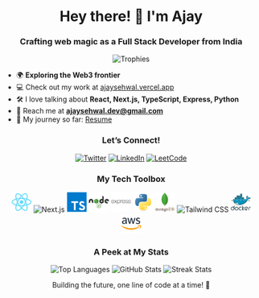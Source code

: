 <h1 align="center">Hey there! 👋 I'm Ajay</h1>
<h3 align="center">Crafting web magic as a Full Stack Developer from India</h3>

<p align="center">
  <img src="https://github-profile-trophy.vercel.app/?username=ajaysehwal&theme=onedark&no-frame=true" alt="Trophies" />
</p>

- 🌍 **Exploring the Web3 frontier**  
- 💻 Check out my work at [ajaysehwal.vercel.app](https://ajaysehwal.vercel.app/)  
- 🛠️ I love talking about **React, Next.js, TypeScript, Express, Python**  
- 📧 Reach me at **ajaysehwal.dev@gmail.com**  
- 📜 My journey so far: [Resume](https://drive.google.com/file/d/1FswXBAn7PiPnQQxtV1gp08qWnA0PPa_K/view?usp=sharing)

<h3 align="center">Let’s Connect!</h3>
<p align="center">
  <a href="https://twitter.com/ajay_sehwal" target="_blank"><img src="https://raw.githubusercontent.com/rahuldkjain/github-profile-readme-generator/master/src/images/icons/Social/twitter.svg" alt="Twitter" height="30" width="40" /></a>
  <a href="https://linkedin.com/in/ajay-sehwal" target="_blank"><img src="https://raw.githubusercontent.com/rahuldkjain/github-profile-readme-generator/master/src/images/icons/Social/linked-in-alt.svg" alt="LinkedIn" height="30" width="40" /></a>
  <a href="https://leetcode.com/u/ajaysehwal786/" target="_blank"><img src="https://raw.githubusercontent.com/rahuldkjain/github-profile-readme-generator/master/src/images/icons/Social/leet-code.svg" alt="LeetCode" height="30" width="40" /></a>
</p>

<h3 align="center">My Tech Toolbox</h3>
<p align="center">
  <img src="https://raw.githubusercontent.com/devicons/devicon/master/icons/react/react-original.svg" alt="React" width="40" height="40" title="React" />
  <img src="https://cdn.worldvectorlogo.com/logos/nextjs-2.svg" alt="Next.js" width="40" height="40" title="Next.js" />
  <img src="https://raw.githubusercontent.com/devicons/devicon/master/icons/typescript/typescript-original.svg" alt="TypeScript" width="40" height="40" title="TypeScript" />
  <img src="https://raw.githubusercontent.com/devicons/devicon/master/icons/nodejs/nodejs-original-wordmark.svg" alt="Node.js" width="40" height="40" title="Node.js" />
  <img src="https://raw.githubusercontent.com/devicons/devicon/master/icons/express/express-original-wordmark.svg" alt="Express" width="40" height="40" title="Express" />
  <img src="https://raw.githubusercontent.com/devicons/devicon/master/icons/python/python-original.svg" alt="Python" width="40" height="40" title="Python" />
  <img src="https://raw.githubusercontent.com/devicons/devicon/master/icons/mongodb/mongodb-original-wordmark.svg" alt="MongoDB" width="40" height="40" title="MongoDB" />
  <img src="https://www.vectorlogo.zone/logos/tailwindcss/tailwindcss-icon.svg" alt="Tailwind CSS" width="40" height="40" title="Tailwind CSS" />
  <img src="https://raw.githubusercontent.com/devicons/devicon/master/icons/docker/docker-original-wordmark.svg" alt="Docker" width="40" height="40" title="Docker" />
  <img src="https://raw.githubusercontent.com/devicons/devicon/master/icons/amazonwebservices/amazonwebservices-original-wordmark.svg" alt="AWS" width="40" height="40" title="AWS" />
</p>

<h3 align="center">A Peek at My Stats</h3>
<p align="center">
  <img src="https://github-readme-stats.vercel.app/api/top-langs?username=ajaysehwal&show_icons=true&locale=en&layout=compact&theme=radical" alt="Top Languages" />
  <img src="https://github-readme-stats.vercel.app/api?username=ajaysehwal&show_icons=true&locale=en&theme=radical" alt="GitHub Stats" />
  <img src="https://github-readme-streak-stats.herokuapp.com/?user=ajaysehwal&theme=radical" alt="Streak Stats" />
</p>

<p align="center">Building the future, one line of code at a time! 🚀</p>
